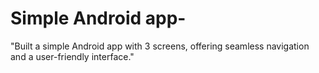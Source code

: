# Simple Android app-
"Built a simple Android app with 3 screens, offering seamless navigation and a user-friendly interface."
